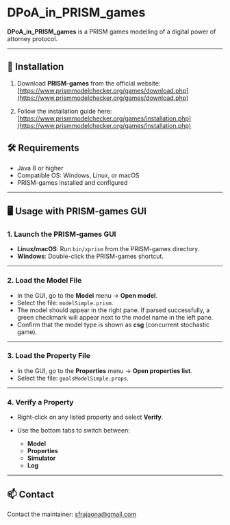 # DPoA_in_PRISM_games


**DPoA_in_PRISM_games** is a PRISM games modelling of a digital power of
attorney protocol.

---

## 🚀 Installation

1. Download **PRISM-games** from the official website:
   [https://www.prismmodelchecker.org/games/download.php](https://www.prismmodelchecker.org/games/download.php)

2. Follow the installation guide here:
   [https://www.prismmodelchecker.org/games/installation.php](https://www.prismmodelchecker.org/games/installation.php)

## 🛠️ Requirements

- Java 8 or higher
- Compatible OS: Windows, Linux, or macOS
- PRISM-games installed and configured


---

## 🖥️ Usage with PRISM-games GUI

### 1. Launch the PRISM-games GUI

* **Linux/macOS**: Run `bin/xprism` from the PRISM-games directory.
* **Windows**: Double-click the PRISM-games shortcut.

---

### 2. Load the Model File

* In the GUI, go to the **Model** menu → **Open model**.
* Select the file: `modelSimple.prism`.
* The model should appear in the right pane. If parsed successfully, a green checkmark will appear next to the model name in the left pane.
* Confirm that the model type is shown as **csg** (concurrent stochastic game).

---

### 3. Load the Property File

* In the GUI, go to the **Properties** menu → **Open properties list**.
* Select the file: `goalsModelSimple.props`.

---

### 4. Verify a Property

* Right-click on any listed property and select **Verify**.
* Use the bottom tabs to switch between:

  * **Model**
  * **Properties**
  * **Simulator**
  * **Log**

---
## 📫 Contact
Contact the maintainer: sfrajaona@gmail.com

